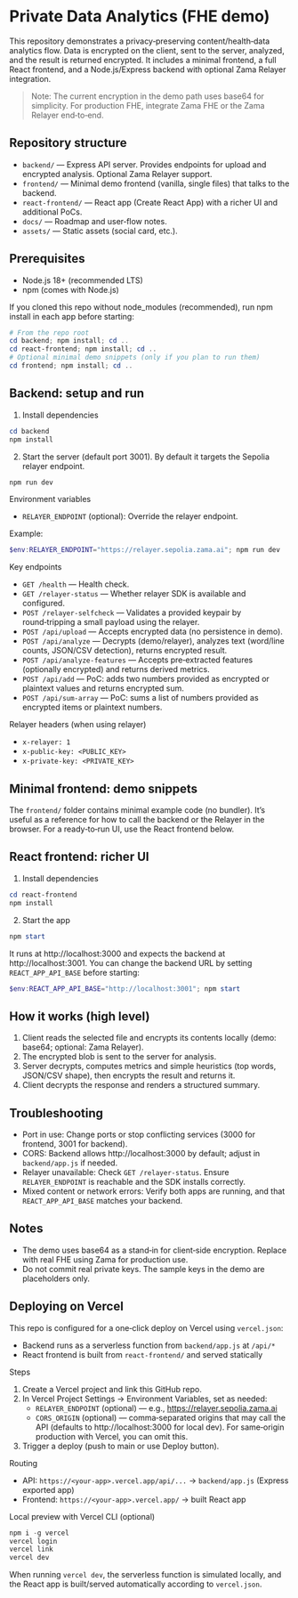 # Private Data Analytics (FHE demo)

This repository demonstrates a privacy‑preserving content/health‑data analytics flow. Data is encrypted on the client, sent to the server, analyzed, and the result is returned encrypted. It includes a minimal frontend, a full React frontend, and a Node.js/Express backend with optional Zama Relayer integration.

> Note: The current encryption in the demo path uses base64 for simplicity. For production FHE, integrate Zama FHE or the Zama Relayer end‑to‑end.

## Repository structure

- `backend/` — Express API server. Provides endpoints for upload and encrypted analysis. Optional Zama Relayer support.
- `frontend/` — Minimal demo frontend (vanilla, single files) that talks to the backend.
- `react-frontend/` — React app (Create React App) with a richer UI and additional PoCs.
- `docs/` — Roadmap and user‑flow notes.
- `assets/` — Static assets (social card, etc.).

## Prerequisites

- Node.js 18+ (recommended LTS)
- npm (comes with Node.js)

If you cloned this repo without node_modules (recommended), run npm install in each app before starting:

```powershell
# From the repo root
cd backend; npm install; cd ..
cd react-frontend; npm install; cd ..
# Optional minimal demo snippets (only if you plan to run them)
cd frontend; npm install; cd ..
```

## Backend: setup and run

1) Install dependencies

```powershell
cd backend
npm install
```

2) Start the server (default port 3001). By default it targets the Sepolia relayer endpoint.

```powershell
npm run dev
```

Environment variables

- `RELAYER_ENDPOINT` (optional): Override the relayer endpoint.

Example:

```powershell
$env:RELAYER_ENDPOINT="https://relayer.sepolia.zama.ai"; npm run dev
```

Key endpoints

- `GET /health` — Health check.
- `GET /relayer-status` — Whether relayer SDK is available and configured.
- `POST /relayer-selfcheck` — Validates a provided keypair by round‑tripping a small payload using the relayer.
- `POST /api/upload` — Accepts encrypted data (no persistence in demo).
- `POST /api/analyze` — Decrypts (demo/relayer), analyzes text (word/line counts, JSON/CSV detection), returns encrypted result.
- `POST /api/analyze-features` — Accepts pre‑extracted features (optionally encrypted) and returns derived metrics.
- `POST /api/add` — PoC: adds two numbers provided as encrypted or plaintext values and returns encrypted sum.
- `POST /api/sum-array` — PoC: sums a list of numbers provided as encrypted items or plaintext numbers.

Relayer headers (when using relayer)

- `x-relayer: 1`
- `x-public-key: <PUBLIC_KEY>`
- `x-private-key: <PRIVATE_KEY>`

## Minimal frontend: demo snippets

The `frontend/` folder contains minimal example code (no bundler). It’s useful as a reference for how to call the backend or the Relayer in the browser. For a ready‑to‑run UI, use the React frontend below.

## React frontend: richer UI

1) Install dependencies

```powershell
cd react-frontend
npm install
```

2) Start the app

```powershell
npm start
```

It runs at http://localhost:3000 and expects the backend at http://localhost:3001. You can change the backend URL by setting `REACT_APP_API_BASE` before starting:

```powershell
$env:REACT_APP_API_BASE="http://localhost:3001"; npm start
```

## How it works (high level)

1) Client reads the selected file and encrypts its contents locally (demo: base64; optional: Zama Relayer).
2) The encrypted blob is sent to the server for analysis.
3) Server decrypts, computes metrics and simple heuristics (top words, JSON/CSV shape), then encrypts the result and returns it.
4) Client decrypts the response and renders a structured summary.

## Troubleshooting

- Port in use: Change ports or stop conflicting services (3000 for frontend, 3001 for backend).
- CORS: Backend allows http://localhost:3000 by default; adjust in `backend/app.js` if needed.
- Relayer unavailable: Check `GET /relayer-status`. Ensure `RELAYER_ENDPOINT` is reachable and the SDK installs correctly.
- Mixed content or network errors: Verify both apps are running, and that `REACT_APP_API_BASE` matches your backend.

## Notes

- The demo uses base64 as a stand‑in for client‑side encryption. Replace with real FHE using Zama for production use.
- Do not commit real private keys. The sample keys in the demo are placeholders only.

## Deploying on Vercel

This repo is configured for a one‑click deploy on Vercel using `vercel.json`:

- Backend runs as a serverless function from `backend/app.js` at `/api/*`
- React frontend is built from `react-frontend/` and served statically

Steps

1) Create a Vercel project and link this GitHub repo.
2) In Vercel Project Settings → Environment Variables, set as needed:
	- `RELAYER_ENDPOINT` (optional) — e.g., https://relayer.sepolia.zama.ai
	- `CORS_ORIGIN` (optional) — comma‑separated origins that may call the API (defaults to http://localhost:3000 for local dev). For same‑origin production with Vercel, you can omit this.
3) Trigger a deploy (push to main or use Deploy button).

Routing

- API: `https://<your-app>.vercel.app/api/...` → `backend/app.js` (Express exported app)
- Frontend: `https://<your-app>.vercel.app/` → built React app

Local preview with Vercel CLI (optional)

```powershell
npm i -g vercel
vercel login
vercel link
vercel dev
```

When running `vercel dev`, the serverless function is simulated locally, and the React app is built/served automatically according to `vercel.json`.
